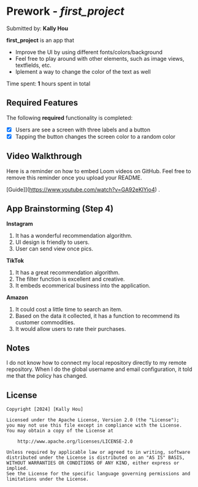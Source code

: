 # Prework - *first_project*

Submitted by: **Kally Hou**

**first_project** is an app that

- Improve the UI by using different fonts/colors/background
- Feel free to play around with other elements, such as image views, textfields, etc.
- Iplement a way to change the color of the text as well 

Time spent: **1** hours spent in total

## Required Features

The following **required** functionality is completed:

- [X] Users are see a screen with three labels and a button
- [X] Tapping the button changes the screen color to a random color
 
## Video Walkthrough

Here is a reminder on how to embed Loom videos on GitHub. Feel free to remove this reminder once you upload your README. 

[Guide]](https://www.youtube.com/watch?v=GA92eKlYio4) .

## App Brainstorming (Step 4)

**Instagram**
1. It has a wonderful recommendation algorithm.
2. UI design is friendly to users.
3. User can send view once pics.

**TikTok**
1. It has a great recommendation algorithm.
2. The filter function is excellent and creative.
3. It embeds ecommerical business into the application. 

**Amazon**
1. It could cost a little time to search an item.
2. Based on the data it collected, it has a function to recommend its customer commodities.
3. It would allow users to rate their purchases.
## Notes

I do not know how to connect my local repository directly to my remote repository.
When I do the global username and email configuration, it told me that the policy has changed.

## License

    Copyright [2024] [Kally Hou]

    Licensed under the Apache License, Version 2.0 (the "License");
    you may not use this file except in compliance with the License.
    You may obtain a copy of the License at

        http://www.apache.org/licenses/LICENSE-2.0

    Unless required by applicable law or agreed to in writing, software
    distributed under the License is distributed on an "AS IS" BASIS,
    WITHOUT WARRANTIES OR CONDITIONS OF ANY KIND, either express or implied.
    See the License for the specific language governing permissions and
    limitations under the License.
